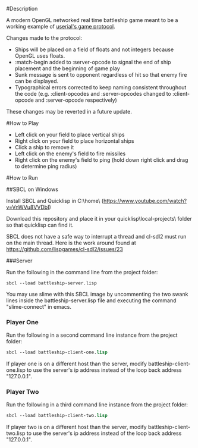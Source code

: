 #Description

A modern OpenGL networked real time battleship game meant to be a working example of [userial's game protocol](https://github.com/nklein/userial#protocol).  

Changes made to the protocol:

- Ships will be placed on a field of floats and not integers because OpenGL uses floats.
- :match-begin added to :server-opcode to signal the end of ship placement and the beginning of game play 
- Sunk message is sent to opponent regardless of hit so that enemy fire can be displayed.
- Typographical errors corrected to keep naming consistent throughout the code (e.g. :client-opcodes and :server-opcodes changed to :client-opcode and :server-opcode respectively)

These changes may be reverted in a future update.

#How to Play

- Left click on your field to place vertical ships 
- Right click on your field to place horizontal ships
- Click a ship to remove it
- Left click on the enemy's field to fire missiles
- Right click on the enemy's field to ping (hold down right click and drag to determine ping radius)

#How to Run

##SBCL on Windows

Install SBCL and Quicklisp in C:\home\ (https://www.youtube.com/watch?v=VnWVu8VVDbI)

Download this repository and place it in your quicklisp\local-projects\ folder so that quicklisp can find it.  

SBCL does not have a safe way to interrupt a thread and cl-sdl2 must run on the main thread. Here is the work around found at https://github.com/lispgames/cl-sdl2/issues/23

###Server

Run the following in the command line from the project folder:

```
sbcl --load battleship-server.lisp
```

You may use slime with this SBCL image by uncommenting the two swank lines inside the battleship-server.lisp file and executing the command "slime-connect" in emacs.

### Player One 

Run the following in a second command line instance from the project folder:

```lisp
sbcl --load battleship-client-one.lisp
```

If player one is on a different host than the server, modify battleship-client-one.lisp to use the server's ip address instead of the loop back address "127.0.0.1".

### Player Two

Run the following in a third command line instance from the project folder:

```lisp
sbcl --load battleship-client-two.lisp
```

If player two is on a different host than the server, modify battleship-client-two.lisp to use the server's ip address instead of the loop back address "127.0.0.1".